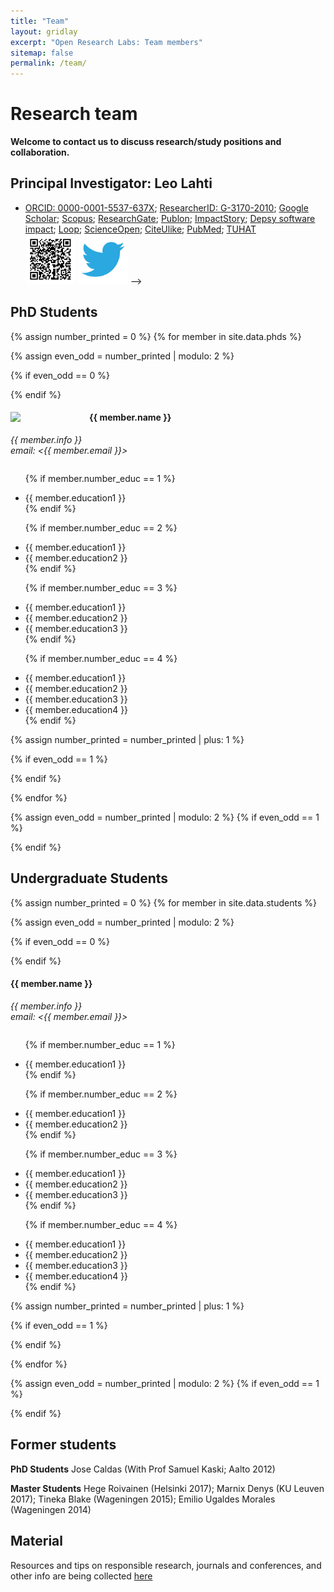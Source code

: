 ```yaml
---
title: "Team"
layout: gridlay
excerpt: "Open Research Labs: Team members"
sitemap: false
permalink: /team/
---
```




# Research team

**Welcome to contact us to discuss research/study positions and collaboration.** 

<!--Jump to [PhD students](#phd), [master and bachelor students](#master-and-bachelor-students), [alumni](#alumni), [administrative support](#administrative-support), [lab visitors](#lab-visitors).-->


Principal Investigator: Leo Lahti
------------------------


<!--
<img class='inset right' src='../images/teampic/Leo_Lahti2.jpg' title='Leo Lahti' alt='Photo' width='120px'/> 
- Academy of Finland Research Fellow 2016-2021  
- [University of Turku](https://research.utu.fi/converis/portal/Person/17607336?auxfun=&lang=en_GB), Finland. Docent/Adjunct Professor. Applied Mathematics.
- [Blueprint Genetics](https://blueprintgenetics.com/) - Scientific Advisor (AI & Machine Learning)
- [VIB/KU Leuven (Raes Lab)](http://www.kuleuven.be/wieiswie/en/unit/50000700), Belgium. Visiting Researcher  
- [Open Science work group](http://fi.okfn.org/wg/openscience/) of the Open Knowledge Finland (OKF). Founding member.
<!--- Twitter: [@antagomir](https://twitter.com/antagomir)-->
- [ORCID: 0000-0001-5537-637X](http://orcid.org/0000-0001-5537-637X); [ResearcherID: G-3170-2010](http://www.researcherid.com/rid/G-3170-2010); [Google Scholar](https://tinyurl.com/ng6g6tk); [Scopus](https://www.scopus.com/authid/detail.uri?authorId=8679063700); [ResearchGate](http://www.researchgate.net/profile/Leo_Lahti/); [Publon](https://publons.com/author/246930/leo-lahti#stats); [ImpactStory](https://impactstory.org/u/0000-0001-5537-637X); [Depsy software impact](http://depsy.org/person/333684); [Loop](http://loop.frontiersin.org/people/295152/overview); [ScienceOpen](https://www.scienceopen.com/user/statistics/leo_lahti); [CiteUlike](http://www.citeulike.org/author/Lahti:L); [PubMed](http://www.ncbi.nlm.nih.gov/sites/myncbi/collections/public/1VaRtFbzqhfLWsXzDa1c5CSQK); [TUHAT](https://tuhat.halvi.helsinki.fi/portal/en/persons/leo-mikael-lahti%285d23e9ba-1f39-42f0-b23b-77fe12413479%29.html)  
<img class='inset right' src='../images/orcid_qrcode_leolahti.png' title='Leo Lahti ORCID QR code' alt='Photo' width='80px'/> <a href="https://twitter.com/antagomir"><img class='inset right' src='../images/twitter.jpeg' title='antagomir@twitter' alt='Photo' width='80px'/></a>
-->

## PhD Students 
{% assign number_printed = 0 %}
{% for member in site.data.phds %}

{% assign even_odd = number_printed | modulo: 2 %}

{% if even_odd == 0 %}
<div class="row">
{% endif %}

<div class="col-sm-6 clearfix">
  <img src="{{ site.url }}{{ site.baseurl }}/images/teampic/{{ member.photo }}" class="img-responsive" width="25%" style="float: left" />
  <h4>{{ member.name }}</h4>
  <i>{{ member.info }}<br>email: <{{ member.email }}></i>
  <ul style="overflow: hidden">
  
  {% if member.number_educ == 1 %}
  <li> {{ member.education1 }} </li>
  {% endif %}
  
  {% if member.number_educ == 2 %}
  <li> {{ member.education1 }} </li>
  <li> {{ member.education2 }} </li>
  {% endif %}
  
  {% if member.number_educ == 3 %}
  <li> {{ member.education1 }} </li>
  <li> {{ member.education2 }} </li>
  <li> {{ member.education3 }} </li>
  {% endif %}
  
  {% if member.number_educ == 4 %}
  <li> {{ member.education1 }} </li>
  <li> {{ member.education2 }} </li>
  <li> {{ member.education3 }} </li>
  <li> {{ member.education4 }} </li>
  {% endif %}
  
  </ul>
</div>

{% assign number_printed = number_printed | plus: 1 %}

{% if even_odd == 1 %}
</div>
{% endif %}

{% endfor %}

{% assign even_odd = number_printed | modulo: 2 %}
{% if even_odd == 1 %}
</div>
{% endif %}





## Undergraduate Students 
{% assign number_printed = 0 %}
{% for member in site.data.students %}

{% assign even_odd = number_printed | modulo: 2 %}

{% if even_odd == 0 %}
<div class="row">
{% endif %}

<div class="col-sm-6 clearfix">
  <h4>{{ member.name }}</h4>
  <i>{{ member.info }}<br>email: <{{ member.email }}></i>
  <ul style="overflow: hidden">
  
  {% if member.number_educ == 1 %}
  <li> {{ member.education1 }} </li>
  {% endif %}
  
  {% if member.number_educ == 2 %}
  <li> {{ member.education1 }} </li>
  <li> {{ member.education2 }} </li>
  {% endif %}
  
  {% if member.number_educ == 3 %}
  <li> {{ member.education1 }} </li>
  <li> {{ member.education2 }} </li>
  <li> {{ member.education3 }} </li>
  {% endif %}
  
  {% if member.number_educ == 4 %}
  <li> {{ member.education1 }} </li>
  <li> {{ member.education2 }} </li>
  <li> {{ member.education3 }} </li>
  <li> {{ member.education4 }} </li>
  {% endif %}
  
  </ul>
</div>

{% assign number_printed = number_printed | plus: 1 %}

{% if even_odd == 1 %}
</div>
{% endif %}

{% endfor %}

{% assign even_odd = number_printed | modulo: 2 %}
{% if even_odd == 1 %}
</div>
{% endif %}




## Former students

**PhD Students** Jose Caldas (With Prof Samuel Kaski; Aalto 2012)

**Master Students** Hege Roivainen (Helsinki 2017); Marnix Denys (KU Leuven 2017); Tineka Blake (Wageningen 2015); Emilio Ugaldes Morales (Wageningen 2014)  

<!--**Bachelor Students** Maija Nevala (TKK 2008); Jyry Suvilehto (TKK 2007)-->
 
   

<!--
## Administrative Support
<a href="mailto:support@utu.fi">N.N</a> is helping us. and other groups) with administration.
-->




Material
---------------------------

Resources and tips on responsible research, journals and conferences, and other info are being collected [here](resources.html)









